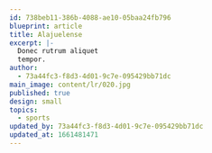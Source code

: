```yaml
---
id: 738beb11-386b-4088-ae10-05baa24fb796
blueprint: article
title: Alajuelense
excerpt: |-
  Donec rutrum aliquet
  tempor.
author:
  - 73a44fc3-f8d3-4d01-9c7e-095429bb71dc
main_image: content/lr/020.jpg
published: true
design: small
topics:
  - sports
updated_by: 73a44fc3-f8d3-4d01-9c7e-095429bb71dc
updated_at: 1661481471
---
```

